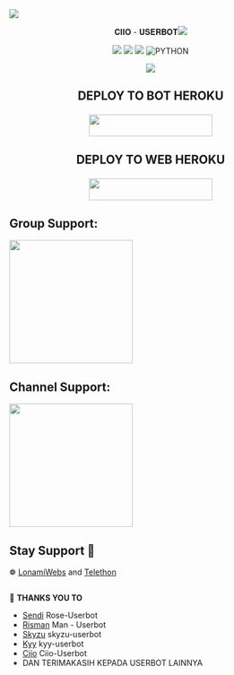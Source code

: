 <img src="https://user-images.githubusercontent.com/73097560/115834477-dbab4500-a447-11eb-908a-139a6edaec5c.gif">
   <p align="center">
   𝐂𝐈𝐈𝐎  -  𝐔𝐒𝐄𝐑𝐁𝐎𝐓​​ 
<img src="https://user-images.githubusercontent.com/73097560/115834477-dbab4500-a447-11eb-908a-139a6edaec5c.gif">

<p align="center">
    <a href="https://github.com/cioyourfvboynih/Ciio-Userbot/commits/Ciio-Userbot"><img src="https://img.shields.io/github/last-commit/cioyourfvboynih/Ciio-Userbot?color=ff0000&logo=github&logoColor=ffffff&style=for-the-badge" /></a>
    <a href="https://github userbot.com/cioyourfvboynih/Ciio-Userbot"> <img src="https://img.shields.io/github/repo-size/cioyourfvboynih/Ciio-Userbot?logo=github&style=for-the-badge" /></a>
    <a href="https://pypi.org/project/Telethon/"><img src="https://img.shields.io/pypi/v/telethon?color=important&label=telethon&logo=python&logoColor=brightgreen&style=for-the-badge" /></a>
    <img alt="PYTHON" src="https://img.shields.io/badge/PYTHON-v3.9.6-purple?style=for-the-badge&logo=appveyor"/>
    </p>

<p align="center">
  <img src="https://telegra.ph/file/81858c3a4428f97fec321.jpg">
</p>

## <p align="center">DEPLOY TO BOT HEROKU</p>

<p align="center"><a href="https://telegram.dog/XTZ_HerokuBot?start=Y2lveW91cmZ2Ym95bmloL0NpaW8tVXNlcmJvdCBDaWlvLVVzZXJib3Q"> <img src="https://img.shields.io/badge/Deploy%20To%20Heroku-blue?style=for-the-badge&logo=heroku" width="220" height="38.45"/></a></p>

## <p align="center">DEPLOY TO WEB HEROKU</p>

<p align="center"><a href="https://heroku.com/deploy?template=https://github.com/cioyourfvboynih/Ciio-Userbot">
  <img src="https://img.shields.io/badge/Deploy%20To%20Web-blue?style=flat&logo=heroku" width="220" height="38.45" /></a></p>


## Group Support:

   <a href="https://t.me/projectcio"><img src="https://img.shields.io/badge/Group%20Support%3F-yes-green?&style=flat-square?&logo=telegram" width=220px></a></p>

## Channel Support:

   <a href="https://t.me/ciomusic"><img src="https://img.shields.io/badge/Group%20Support%3F-yes-green?&style=flat-square?&logo=telegram" width=220px></a></p>



## Stay Support 🚀
❁   [LonamiWebs](https://github.com/LonamiWebs/) and [Telethon](https://github.com/LonamiWebs/Telethon)

##

🔰 **THANKS YOU TO**
*   [Sendi](https://github.com/SendiAp/Rose-Userbot)   Rose-Userbot
*   [Risman](https://github.com/mrismanaziz/Man-Userbot)   Man - Userbot
*   [Skyzu](https://github.com/Skyzu/skyzu-userbot)   skyzu-userbot
*    [Kyy](https://github.com/muhammadrizky16) kyy-userbot
*   [Ciio](https://github.com/cioyourfvboynih/Ciio-Userbot)   Ciio-Userbot
*   DAN TERIMAKASIH KEPADA USERBOT LAINNYA

